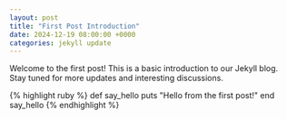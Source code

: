 ```yaml
---
layout: post
title: "First Post Introduction"
date: 2024-12-19 08:00:00 +0000
categories: jekyll update
---
```


Welcome to the first post! This is a basic introduction to our Jekyll blog. Stay tuned for more updates and interesting discussions.

{% highlight ruby %}
def say_hello
puts "Hello from the first post!"
end
say_hello
{% endhighlight %}
